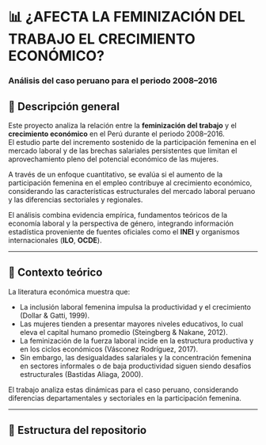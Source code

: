 # 📊 ¿AFECTA LA FEMINIZACIÓN DEL TRABAJO EL CRECIMIENTO ECONÓMICO?  
### Análisis del caso peruano para el periodo 2008–2016

## 🧩 Descripción general
Este proyecto analiza la relación entre la **feminización del trabajo** y el **crecimiento económico** en el Perú durante el periodo 2008–2016.  
El estudio parte del incremento sostenido de la participación femenina en el mercado laboral y de las brechas salariales persistentes que limitan el aprovechamiento pleno del potencial económico de las mujeres.

A través de un enfoque cuantitativo, se evalúa si el aumento de la participación femenina en el empleo contribuye al crecimiento económico, considerando las características estructurales del mercado laboral peruano y las diferencias sectoriales y regionales.

El análisis combina evidencia empírica, fundamentos teóricos de la economía laboral y la perspectiva de género, integrando información estadística proveniente de fuentes oficiales como el **INEI** y organismos internacionales (**ILO**, **OCDE**).

---

## 🧠 Contexto teórico
La literatura económica muestra que:
- La inclusión laboral femenina impulsa la productividad y el crecimiento (Dollar & Gatti, 1999).  
- Las mujeres tienden a presentar mayores niveles educativos, lo cual eleva el capital humano promedio (Steingberg & Nakane, 2012).  
- La feminización de la fuerza laboral incide en la estructura productiva y en los ciclos económicos (Vásconez Rodríguez, 2017).  
- Sin embargo, las desigualdades salariales y la concentración femenina en sectores informales o de baja productividad siguen siendo desafíos estructurales (Bastidas Aliaga, 2000).  

El trabajo analiza estas dinámicas para el caso peruano, considerando diferencias departamentales y sectoriales en la participación femenina.

---

## 🧮 Estructura del repositorio

